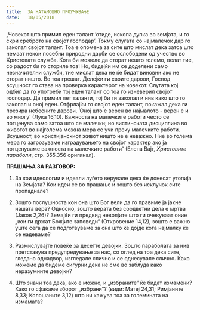 ```yaml
---
title:  ЗА НАТАМОШНО ПРОУЧУВАЊЕ
date:   18/05/2018
---
```


„Човекот што примил еден талант ’отиде, ископа дупка во земјата, и го скри среброто на својот господар’.
Токму слугата со најмалечок дар го закопал својот талант. Тоа е опомена за сите што мислат дека затоа што немаат некои посебни природни дарби се ослободени од учество во Христовата служба. Кога би можеле да сторат нешто големо, велат тие, со радост би го сториле тоа! Но, бидејќи им се доделени само незначителни служби, тие мислат дека не ќе бидат виновни ако не сторат ништо. Во тоа грешат. Делејќи ги своите дарови, Господ всушност го става на проверка карактерот на човекот. Слугата кој одбил да го употреби тој еден талант со тоа го изневерил својот господар. Да примил пет таланти, тој би ги закопал и нив како што го закопал и оној еден. Отфрлајќи го својот еден талант, покажал дека ги презира небесните дарови.
’Оној што е верен во најмалото - верен е и во многу’ (Лука 16,10). Важноста на малечките работи често се потценува само затоа што се ма­лечки; но вистинската дисциплина во животот во најголема можна мера се учи преку малечките работи. Всушност, во христијанскиот живот ништо не е неважно. Ние во голема мера го загрозуваме изградувањето на својот карактер ако ја потценуваме важноста на малечките работи“ (Елена Вајт, *Христовите параболи*, стр. 355.356 оригинал).

**ПРАШАЊА ЗА РАЗГОВОР:**
1. За кои идеологии и идеали луѓето верувале дека ќе донесат утопија на Земјата? Кои идеи се во прашање и зошто без исклучок сите пропаднале?

2. Зошто послушноста кон она што Бог вели да го правиме ја јакне нашата вера? Односно, зошто верата без соодветни дела е мртва (Јаков 2,26)? Земајќи ги предвид неволјите што ги очекуваат оние „кои ги држат Божјите заповеди“ (Откровение 14,12), зошто е важно уште сега да се подготвуваме за она што ќе дојде кога најмалку ќе се надеваме?

3. Размислувајте повеќе за десетте девојки. Зошто параболата за нив претставува предупредување за нас, со оглед на тоа дека сите, гледано однадвор, изгледале слично и се однесувале слично. Како можеме да бидеме сигурни дека не сме во заблуда како неразумните девојки?

4. Што значи тоа дека, ако е можно, и „избраните“ ќе бидат измамени? Како го сфаќаме зборот „избрани“? (види: Матеј 24,31; Римјаните 8,33; Колошаните 3,12) што ни кажува тоа за големината на измамата?
